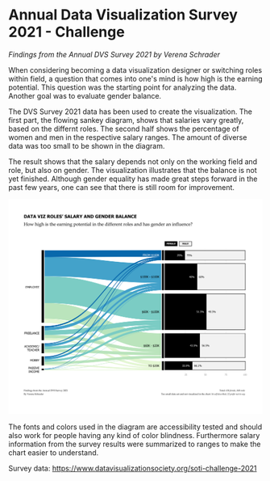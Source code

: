 # Annual Data Visualization Survey 2021 - Challenge

_Findings from the Annual DVS Survey 2021
by Verena Schrader_

When considering becoming a data visualization designer or switching roles within field, a question that comes into one's mind is how high is the earning potential. This question was the starting point for analyzing the data. Another goal was to evaluate gender balance.

The DVS Survey 2021 data has been used to create the visualization. The first part, the flowing sankey diagram, shows that salaries vary greatly, based on the differnt roles. The second half shows the percentage of women and men in the respective salary ranges. The amount of diverse data was too small to be shown in the diagram. 

The result shows that the salary depends not only on the working field and role, but also on gender. The visualization illustrates that the balance is not yet finished. Although gender equality has made great steps forward in the past few years, one can see that there is still room for improvement. 


![Image description](data-viz-challenge-2021.png)


The fonts and colors used in the diagram are accessibility tested and should also work for people having any kind of color blindness. Furthermore salary information from the survey results were summarized to ranges to make the chart easier to understand. 

Survey data: https://www.datavisualizationsociety.org/soti-challenge-2021

